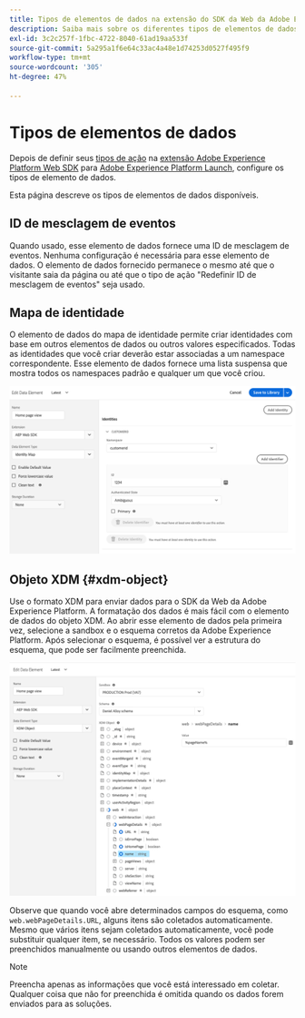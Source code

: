 ```yaml
---
title: Tipos de elementos de dados na extensão do SDK da Web da Adobe Experience Platform
description: Saiba mais sobre os diferentes tipos de elementos de dados fornecidos pela extensão Adobe Experience Platform Web SDK no Adobe Experience Platform Launch.
exl-id: 3c2c257f-1fbc-4722-8040-61ad19aa533f
source-git-commit: 5a295a1f6e64c33ac4a48e1d74253d0527f495f9
workflow-type: tm+mt
source-wordcount: '305'
ht-degree: 47%

---
```


# Tipos de elementos de dados

Depois de definir seus [tipos de ação](action-types.md) na [extensão Adobe Experience Platform Web SDK](web-sdk-extension-configuration.md) para [Adobe Experience Platform Launch](https://experienceleague.adobe.com/docs/launch.html), configure os tipos de elemento de dados.

Esta página descreve os tipos de elementos de dados disponíveis.

## ID de mesclagem de eventos

Quando usado, esse elemento de dados fornece uma ID de mesclagem de eventos. Nenhuma configuração é necessária para esse elemento de dados. O elemento de dados fornecido permanece o mesmo até que o visitante saia da página ou até que o tipo de ação &quot;Redefinir ID de mesclagem de eventos&quot; seja usado.

## Mapa de identidade

O elemento de dados do mapa de identidade permite criar identidades com base em outros elementos de dados ou outros valores especificados. Todas as identidades que você criar deverão estar associadas a um namespace correspondente. Esse elemento de dados fornece uma lista suspensa que mostra todos os namespaces padrão e qualquer um que você criou.

![](./assets/identity-map-data-element.png)

## Objeto XDM {#xdm-object}

Use o formato XDM para enviar dados para o SDK da Web da Adobe Experience Platform. A formatação dos dados é mais fácil com o elemento de dados do objeto XDM. Ao abrir esse elemento de dados pela primeira vez, selecione a sandbox e o esquema corretos da Adobe Experience Platform. Após selecionar o esquema, é possível ver a estrutura do esquema, que pode ser facilmente preenchida.

![](./assets/XDM-object.png)

Observe que quando você abre determinados campos do esquema, como `web.webPageDetails.URL`, alguns itens são coletados automaticamente. Mesmo que vários itens sejam coletados automaticamente, você pode substituir qualquer item, se necessário. Todos os valores podem ser preenchidos manualmente ou usando outros elementos de dados.

>[!NOTE]
>
>Preencha apenas as informações que você está interessado em coletar. Qualquer coisa que não for preenchida é omitida quando os dados forem enviados para as soluções.

